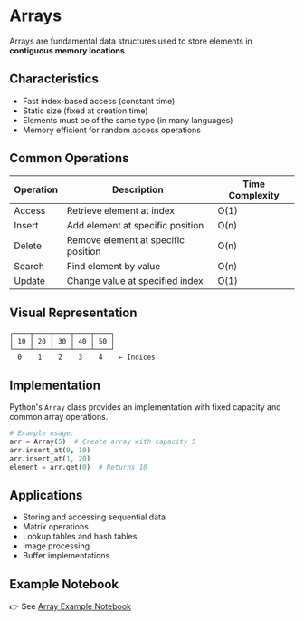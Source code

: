# Arrays

Arrays are fundamental data structures used to store elements in **contiguous memory locations**.

## Characteristics

- Fast index-based access (constant time)
- Static size (fixed at creation time)
- Elements must be of the same type (in many languages)
- Memory efficient for random access operations

## Common Operations

| Operation | Description | Time Complexity |
|-----------|-------------|----------------|
| Access | Retrieve element at index | O(1) |
| Insert | Add element at specific position | O(n) |
| Delete | Remove element at specific position | O(n) |
| Search | Find element by value | O(n) |
| Update | Change value at specified index | O(1) |

## Visual Representation

```plaintext
┌────┬────┬────┬────┬────┐
│ 10 │ 20 │ 30 │ 40 │ 50 │
└────┴────┴────┴────┴────┘
  0    1    2    3    4    ← Indices
```

## Implementation

Python's `Array` class provides an implementation with fixed capacity and common array operations.

```python
# Example usage:
arr = Array(5)  # Create array with capacity 5
arr.insert_at(0, 10)
arr.insert_at(1, 20)
element = arr.get(0)  # Returns 10
```

## Applications

- Storing and accessing sequential data
- Matrix operations
- Lookup tables and hash tables
- Image processing
- Buffer implementations

## Example Notebook

👉 See [Array Example Notebook](https://github.com/yunpei24/data_structures_jyen/blob/main/examples/array_example.ipynb)

